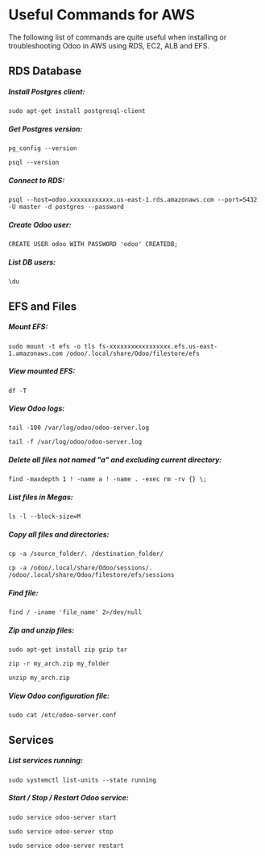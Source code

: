 # Useful Commands for AWS

The following list of commands are quite useful when installing or troubleshooting Odoo in AWS using RDS, EC2, ALB and EFS.

## RDS Database

##### Install Postgres client:
```
sudo apt-get install postgresql-client
```
##### Get Postgres version:
```
pg_config --version

psql --version
```
##### Connect to RDS:
```
psql --host=odoo.xxxxxxxxxxxx.us-east-1.rds.amazonaws.com --port=5432 -U master -d postgres --password
```
##### Create Odoo user:
```
CREATE USER odoo WITH PASSWORD 'odoo' CREATEDB;
```
##### List DB users:
```
\du
```

## EFS and Files

##### Mount EFS:
```
sudo mount -t efs -o tls fs-xxxxxxxxxxxxxxxxx.efs.us-east-1.amazonaws.com /odoo/.local/share/Odoo/filestore/efs
```
##### View mounted EFS:
```
df -T
```
##### View Odoo logs:
```
tail -100 /var/log/odoo/odoo-server.log

tail -f /var/log/odoo/odoo-server.log
```
##### Delete all files not named "a" and excluding current directory:
```
find -maxdepth 1 ! -name a ! -name . -exec rm -rv {} \;
```
##### List files in Megas:
```
ls -l --block-size=M
```
##### Copy all files and directories:
```
cp -a /source_folder/. /destination_folder/

cp -a /odoo/.local/share/Odoo/sessions/. /odoo/.local/share/Odoo/filestore/efs/sessions
```
##### Find file:
```
find / -iname 'file_name' 2>/dev/null
```
##### Zip and unzip files:
```
sudo apt-get install zip gzip tar

zip -r my_arch.zip my_folder

unzip my_arch.zip
```
##### View Odoo configuration file:
```
sudo cat /etc/odoo-server.conf
```

## Services

##### List services running:
```
sudo systemctl list-units --state running
```
##### Start / Stop / Restart Odoo service:
```
sudo service odoo-server start

sudo service odoo-server stop

sudo service odoo-server restart
```
